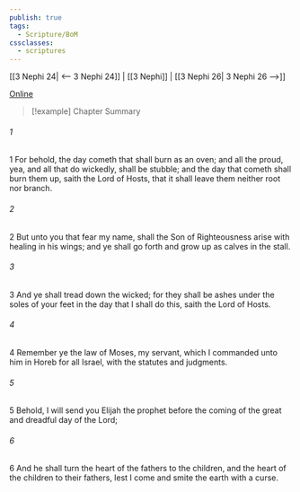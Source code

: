 ```yaml
---
publish: true
tags:
  - Scripture/BoM
cssclasses:
  - scriptures
---
```

[[3 Nephi 24| <-- 3 Nephi 24]] | [[3 Nephi]] | [[3 Nephi 26| 3 Nephi 26 -->]]

[Online](https://churchofjesuschrist.org/study/scriptures/bofm/3-ne/25?lang=eng)

>[!example] Chapter Summary
>
###### 1
1 For behold, the day cometh that shall burn as an oven; and all the proud, yea, and all that do wickedly, shall be stubble; and the day that cometh shall burn them up, saith the Lord of Hosts, that it shall leave them neither root nor branch.
###### 2
2 But unto you that fear my name, shall the Son of Righteousness arise with healing in his wings; and ye shall go forth and grow up as calves in the stall.
###### 3
3 And ye shall tread down the wicked; for they shall be ashes under the soles of your feet in the day that I shall do this, saith the Lord of Hosts.
###### 4
4 Remember ye the law of Moses, my servant, which I commanded unto him in Horeb for all Israel, with the statutes and judgments.
###### 5
5 Behold, I will send you Elijah the prophet before the coming of the great and dreadful day of the Lord;
###### 6
6 And he shall turn the heart of the fathers to the children, and the heart of the children to their fathers, lest I come and smite the earth with a curse.



